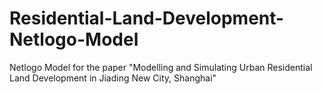 # Residential-Land-Development-Netlogo-Model
Netlogo Model for the paper "Modelling and Simulating Urban Residential Land Development in Jiading New City, Shanghai"
